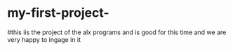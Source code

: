 # my-first-project-
#this iis the project  of the alx programs and is good for this time and we are very happy to ingage in it 
